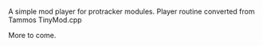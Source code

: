 A simple mod player for protracker modules. Player routine converted from Tammos TinyMod.cpp

More to come.